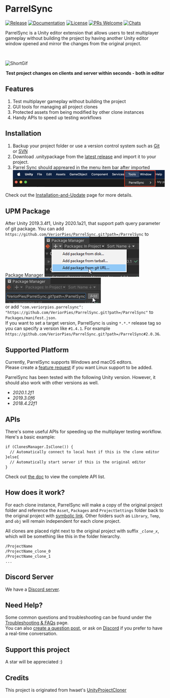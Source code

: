 # ParrelSync 
[![Release](https://img.shields.io/github/v/release/VeriorPies/ParrelSync?include_prereleases)](https://github.com/VeriorPies/ParrelSync/releases) [![Documentation](https://img.shields.io/badge/documentation-brightgreen.svg)](https://github.com/VeriorPies/ParrelSync/wiki) [![License](https://img.shields.io/badge/license-MIT-green)](https://github.com/VeriorPies/ParrelSync/blob/master/LICENSE.md) [![PRs Welcome](https://img.shields.io/badge/PRs-welcome-blue.svg)](https://github.com/VeriorPies/ParrelSync/pulls) [![Chats](https://img.shields.io/discord/710688100996743200)](https://discord.gg/TmQk2qG)  

ParrelSync is a Unity editor extension that allows users to test multiplayer gameplay without building the project by having another Unity editor window opened and mirror the changes from the original project.

<br>

![ShortGif](https://raw.githubusercontent.com/VeriorPies/ParrelSync/master/Images/Showcase%201.gif)
<p align="center">
<b>Test project changes on clients and server within seconds - both in editor
</b>
<br>
</p>

## Features
1. Test multiplayer gameplay without building the project
2. GUI tools for managing all project clones
3. Protected assets from being modified by other clone instances
4. Handy APIs to speed up testing workflows
## Installation
1. Backup your project folder or use a version control system such as [Git](https://git-scm.com/) or [SVN](https://subversion.apache.org/)
2. Download .unitypackage from the [latest release](https://github.com/VeriorPies/ParrelSync/releases) and import it to your project. 
3.  Parrel Sync should appreared in the menu item bar after imported
![UpdateButtonInMenu](https://github.com/VeriorPies/ParrelSync/raw/master/Images/AfterImported.png)  

Check out the [Installation-and-Update](https://github.com/VeriorPies/ParrelSync/wiki/Installation-and-Update) page for more details.

## UPM Package
After Unity 2019.3.4f1, Unity 2020.1a21, that support path query parameter of git package. You can add `https://github.com/VeriorPies/ParrelSync.git?path=/ParrelSync` to Package Manager
![UPM_Image](/Images/UPM_1.png?raw=true)
![UPM_Image2](/Images/UPM_2.png?raw=true)
<br>
or add `"com.veriorpies.parrelsync": "https://github.com/VeriorPies/ParrelSync.git?path=/ParrelSync"` to `Packages/manifest.json`.
<br>
If you want to set a target version, ParrelSync is using `*.*.*` release tag so you can specify a version like `#1.4.1`. For example `https://github.com/VeriorPies/ParrelSync.git?path=/ParrelSync#2.0.36`.

## Supported Platform
Currently, ParrelSync supports Windows and macOS editors.  
Please create a [feature request](https://github.com/VeriorPies/ParrelSync/issues/new/choose) if you want Linux support to be added. 

ParrelSync has been tested with the following Unity version. However, it should also work with other versions as well.
* *2020.1.2f1*
* *2019.3.0f6*
* *2018.4.22f1*


## APIs
There's some useful APIs for speeding up the multiplayer testing workflow.
Here's a basic example: 
```
if (ClonesManager.IsClone()) {
  // Automatically connect to local host if this is the clone editor
}else{
  // Automatically start server if this is the original editor
}
```
Check out [the doc](https://github.com/VeriorPies/ParrelSync/wiki/List-of-APIs) to view the complete API list.

## How does it work?
For each clone instance, ParrelSync will make a copy of the original project folder and reference the ```Asset```, ```Packages``` and ```ProjectSettings``` folder back to the original project with [symbolic link](https://docs.microsoft.com/en-us/windows-server/administration/windows-commands/mklink). Other folders such as ```Library```, ```Temp```, and ```obj``` will remain independent for each clone project.

All clones are placed right next to the original project with suffix *```_clone_x```*, which will be something like this in the folder hierarchy. 
```
/ProjectName
/ProjectName_clone_0
/ProjectName_clone_1
...
```
## Discord Server
We have a [Discord server](https://discord.gg/TmQk2qG).

## Need Help?
Some common questions and troubleshooting can be found under the [Troubleshooting & FAQs](https://github.com/VeriorPies/ParrelSync/wiki/Troubleshooting-&-FAQs) page.  
You can also [create a question post](https://github.com/VeriorPies/ParrelSync/issues/new/choose), or ask on [Discord](https://discord.gg/TmQk2qG) if you prefer to have a real-time conversation.

## Support this project 
A star will be appreciated :)

## Credits
This project is originated from hwaet's [UnityProjectCloner](https://github.com/hwaet/UnityProjectCloner)
